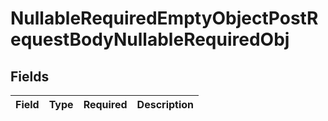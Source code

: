 # NullableRequiredEmptyObjectPostRequestBodyNullableRequiredObj


## Fields

| Field       | Type        | Required    | Description |
| ----------- | ----------- | ----------- | ----------- |